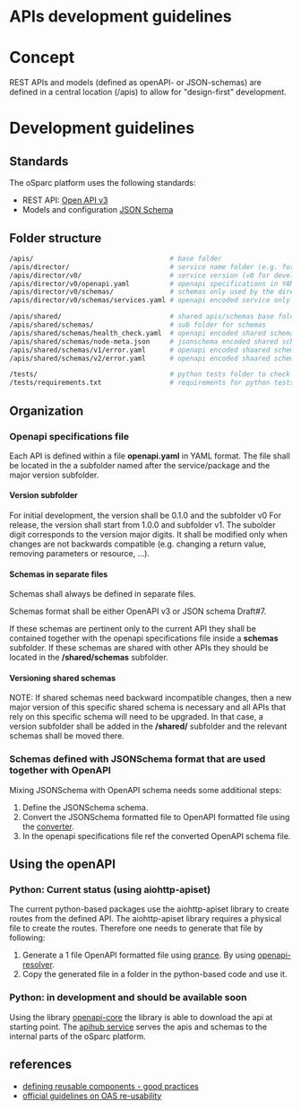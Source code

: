 # APIs development guidelines

# Concept

REST APIs and models (defined as openAPI- or JSON-schemas) are defined in a central location (/apis) to allow for "design-first" development.

# Development guidelines

## Standards

The oSparc platform uses the following standards:
- REST API: [Open API v3](https://github.com/OAI/OpenAPI-Specification/blob/master/versions/3.0.2.md)
- Models and configuration [JSON Schema](https://json-schema.org/)

## Folder structure

```bash
/apis/                                  # base folder
/apis/director/                         # service name folder (e.g. for director service)
/apis/director/v0/                      # service version (v0 for development, then v1, v2... only major)
/apis/director/v0/openapi.yaml          # openapi specifications in YAML
/apis/director/v0/schemas/              # schemas only used by the director API
/apis/director/v0/schemas/services.yaml # openapi encoded service only schema

/apis/shared/                           # shared apis/schemas base folder
/apis/shared/schemas/                   # sub folder for schemas
/apis/shared/schemas/health_check.yaml  # openapi encoded shared schema
/apis/shared/schemas/node-meta.json     # jsonschema encoded shared schema
/apis/shared/schemas/v1/error.yaml      # openapi encoded shaared schema for version 1
/apis/shared/schemas/v2/error.yaml      # openapi encoded shaared schema for version 2

/tests/                                 # python tests folder to check schemas validity
/tests/requirements.txt                 # requirements for python tests
```

## Organization

### Openapi specifications file

Each API is defined within a file __openapi.yaml__ in YAML format. The file shall be located in the a subfolder named after the service/package and the major version subfolder.

#### Version subfolder

For initial development, the version shall be 0.1.0 and the subfolder v0
For release, the version shall start from 1.0.0 and subfolder v1.
The subolder digit corresponds to the version major digits. It shall be modified only when changes are not backwards compatible (e.g. changing a return value, removing parameters or resource, ...).

#### Schemas in separate files

Schemas shall always be defined in separate files.

Schemas format shall be either OpenAPI v3 or JSON schema Draft#7.

If these schemas are pertinent only to the current API they shall be contained together with the openapi specifications file inside a __schemas__ subfolder.
If these schemas are shared with other APIs they should be located in the __/shared/schemas__ subfolder.

#### Versioning shared schemas

NOTE: If shared schemas need backward incompatible changes, then a new major version of this specific shared schema is necessary and all APIs that rely on this specific schema will need to be upgraded.
In that case, a version subfolder shall be added in the __/shared/__ subfolder and the relevant schemas shall be moved there.

### Schemas defined with JSONSchema format that are used together with OpenAPI

Mixing JSONSchema with OpenAPI schema needs some additional steps:

1. Define the JSONSchema schema.
2. Convert the JSONSchema formatted file to OpenAPI formatted file using the [converter](../scripts/jsonschema/openapi_converter).
3. In the openapi specifications file ref the converted OpenAPI schema file.

## Using the openAPI

### Python: Current status (using aiohttp-apiset)

The current python-based packages use the aiohttp-apiset library to create routes from the defined API. The aiohttp-apiset library requires a physical file to create the routes. Therefore one needs to generate that file by following:

1. Generate a 1 file OpenAPI formatted file using [prance](https://pypi.org/project/prance/). By using [openapi-resolver](../scripts/openapi/oas_resolver).
2. Copy the generated file in a folder in the python-based code and use it.

### Python: in development and should be available soon

Using the library [openapi-core](https://github.com/p1c2u/openapi-core) the library is able to download the api at starting point.
The [apihub service](../services/apihub) serves the apis and schemas to the internal parts of the oSparc platform.

## references

- [defining reusable components - good practices](https://dev.to/mikeralphson/defining-reusable-components-with-the-openapi-specification-4077)
- [official guidelines on OAS re-usability](https://github.com/OAI/OpenAPI-Specification/blob/master/guidelines/v2.0/REUSE.md)